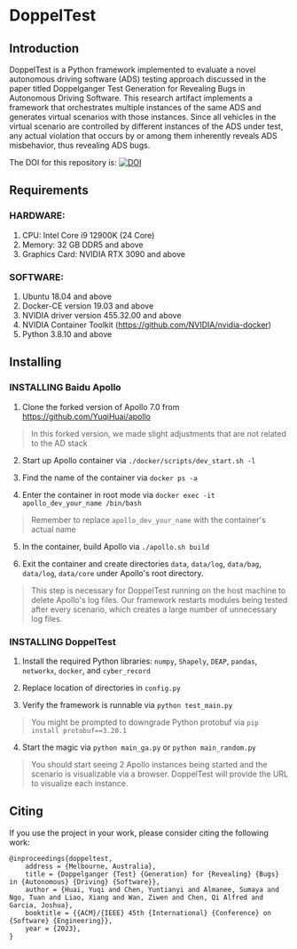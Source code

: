 # DoppelTest

## Introduction

DoppelTest is a Python framework implemented to evaluate a novel autonomous driving software (ADS) testing approach discussed in the paper titled Doppelganger Test Generation for Revealing Bugs in Autonomous Driving Software. This research artifact implements a framework that orchestrates multiple instances of the same ADS and generates virtual scenarios with those instances. Since all vehicles in the virtual scenario are controlled by different instances of the ADS under test, any actual violation that occurs by or among them inherently reveals ADS misbehavior, thus revealing ADS bugs.

The DOI for this repository is: [![DOI](https://zenodo.org/badge/DOI/10.5281/zenodo.7575583.svg)](https://doi.org/10.5281/zenodo.7575583)

## Requirements

### HARDWARE:

1. CPU: Intel Core i9 12900K (24 Core)
2. Memory: 32 GB DDR5 and above
3. Graphics Card: NVIDIA RTX 3090 and above

### SOFTWARE:

1. Ubuntu 18.04 and above
2. Docker-CE version 19.03 and above
3. NVIDIA driver version 455.32.00 and above
4. NVIDIA Container Toolkit (https://github.com/NVIDIA/nvidia-docker)
5. Python 3.8.10 and above

## Installing

### INSTALLING Baidu Apollo

1. Clone the forked version of Apollo 7.0 from https://github.com/YuqiHuai/apollo

> In this forked version, we made slight adjustments that are not related to the AD stack

2. Start up Apollo container via `./docker/scripts/dev_start.sh -l`

3. Find the name of the container via `docker ps -a`

4. Enter the container in root mode via `docker exec -it apollo_dev_your_name /bin/bash`

> Remember to replace `apollo_dev_your_name` with the container's actual name

5. In the container, build Apollo via `./apollo.sh build`

6. Exit the container and create directories `data`, `data/log`, `data/bag`, `data/log`,
   `data/core` under Apollo's root directory.

> This step is necessary for DoppelTest running on the host machine to delete Apollo's log files.
> Our framework restarts modules being tested after every scenario, which creates a large number
> of unnecessary log files.

### INSTALLING DoppelTest

1. Install the required Python libraries: `numpy`, `Shapely`, `DEAP`, `pandas`, `networkx`,
   `docker`, and `cyber_record`

2. Replace location of directories in `config.py`

3. Verify the framework is runnable via `python test_main.py`

> You might be prompted to downgrade Python protobuf via `pip install protobuf==3.20.1`

4. Start the magic via `python main_ga.py` or `python main_random.py`

> You should start seeing 2 Apollo instances being started and the scenario is visualizable via
> a browser. DoppelTest will provide the URL to visualize each instance.

## Citing

If you use the project in your work, please consider citing the following work:

```
@inproceedings{doppeltest,
	address = {Melbourne, Australia},
	title = {Doppelganger {Test} {Generation} for {Revealing} {Bugs} in {Autonomous} {Driving} {Software}},
	author = {Huai, Yuqi and Chen, Yuntianyi and Almanee, Sumaya and Ngo, Tuan and Liao, Xiang and Wan, Ziwen and Chen, Qi Alfred and Garcia, Joshua},
    booktitle = {{ACM}/{IEEE} 45th {International} {Conference} on {Software} {Engineering}},
	year = {2023},
}
```
